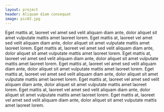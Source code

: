 ```yaml
---
layout: project
header: Aliquam diam consequat
image: pic02.jpg
---
```


Eget mattis at, laoreet vel amet sed velit aliquam diam ante, dolor aliquet sit amet vulputate mattis amet laoreet lorem. Eget mattis at, laoreet vel amet sed velit aliquam diam ante, dolor aliquet sit amet vulputate mattis amet laoreet lorem. Eget mattis at, laoreet vel amet sed velit aliquam diam ante, dolor aliquet sit amet vulputate mattis amet laoreet lorem. Eget mattis at, laoreet vel amet sed velit aliquam diam ante, dolor aliquet sit amet vulputate mattis amet laoreet lorem. Eget mattis at, laoreet vel amet sed velit aliquam diam ante, dolor aliquet sit amet vulputate mattis amet laoreet lorem. Eget mattis at, laoreet vel amet sed velit aliquam diam ante, dolor aliquet sit amet vulputate mattis amet laoreet lorem. Eget mattis at, laoreet vel amet sed velit aliquam diam ante, dolor aliquet sit amet vulputate mattis amet laoreet lorem. Eget mattis at, laoreet vel amet sed velit aliquam diam ante, dolor aliquet sit amet vulputate mattis amet laoreet lorem. Eget mattis at, laoreet vel amet sed velit aliquam diam ante, dolor aliquet sit amet vulputate mattis amet laoreet lorem. 